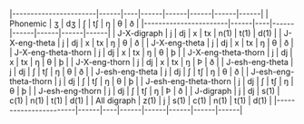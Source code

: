 |-----------------------|------|----|------|------|------|------|------|
| Phonemic              | ʒ    | dʒ | ʃ    | tʃ   | ŋ    | θ    | ð    |
|-----------------------|------|----|------|------|------|------|------|
| J-X-digraph           | j    | dj | x    | tx   | n(1) | t(1) | d(1) |
| J-X-eng-theta         | j    | dj | x    | tx   | ŋ    | θ    | ð    |
| J-X-eng-theta         | j    | dj | x    | tx   | ŋ    | θ    | ð    |
| J-X-eng-theta-thorn   | j    | dj | x    | tx   | ŋ    | θ    | þ    |
| J-X-eng-theta-thorn   | j    | dj | x    | tx   | ŋ    | θ    | þ    |
| J-X-eng-thorn         | j    | dj | x    | tx   | ŋ    | Þ    | ð    |
| J-esh-eng-theta       | j    | dj | ʃ    | tʃ   | ŋ    | θ    | ð    |
| J-esh-eng-theta       | j    | dj | ʃ    | tʃ   | ŋ    | θ    | ð    |
| J-esh-eng-theta-thorn | j    | dj | ʃ    | tʃ   | ŋ    | θ    | þ    |
| J-esh-eng-theta-thorn | j    | dj | ʃ    | tʃ   | ŋ    | θ    | þ    |
| J-esh-eng-thorn       | j    | dj | ʃ    | tʃ   | ŋ    | Þ    | ð    |
| J-digraph             | j    | dj | s(1) | c(1) | n(1) | t(1) | d(1) |
| All digraph           | z(1) | j  | s(1) | c(1) | n(1) | t(1) | d(1) |
|-----------------------|------|----|------|------|------|------|------|
